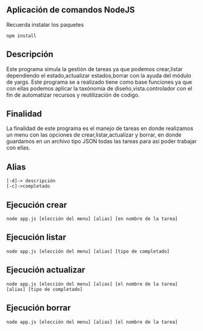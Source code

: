 ## Aplicación de comandos NodeJS

Recuerda instalar los paquetes

```
npm install
```
## Descripción
 Este programa simula la gestión de tareas
 ya que podemos crear,listar dependiendo el estado,actualizar estados,borrar
 con la ayuda del módulo de yargs.
 Este programa se a realizado tiene como base funciones ya que con ellas 
 podemos aplicar la taxónomia de diseño,vista.controlador con el fin de 
 automatizar recursos y reutilización de codigo.

 ## Finalidad
 La finalidad de este programa es el manejo de tareas en donde realizamos un menu con
 las opciones de crear,listar,actualizar y borrar, en donde guardamos en un archivo tipo JSON
todas las tareas para asi poder trabajar con ellas.
## Alias
```
[-d]-> descripción
[-c]->completado
```
## Ejecución crear
```
node app.js [elección del menu] [alias] [en nombre de la tarea]
```
## Ejecución listar
```
node app.js [elección del menu] [alias] [tipo de completado]
```
## Ejecución actualizar
```
node app.js [elección del menu] [alias] [el nombre de la tarea] [alias] [tipo de completado]
```
## Ejecución borrar
```
node app.js [elección del menu] [alias] [el nombre de la tarea]
```
